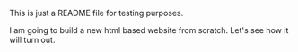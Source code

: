This is just a README file for testing purposes.

I am going to build a new html based website from scratch. Let's see how it will turn out.